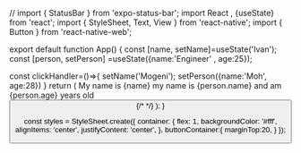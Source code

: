 <!-- useState -->
// import { StatusBar } from 'expo-status-bar';
import React , {useState} from 'react';
import { StyleSheet, Text, View } from 'react-native';
import { Button } from 'react-native-web';

export default function App() {
  const [name, setName]=useState('Ivan');
  const [person, setPerson] =useState({name:'Engineer' , age:25});

  const clickHandler=()=>{
    setName('Mogeni');
    setPerson({name:'Moh', age:28})
  }
  return (
    <View style={styles.container}>
      <Text>My name is {name}</Text>
      <Text>my name is {person.name} and am {person.age} years old</Text>
      <Text></Text>
      <View style={styles.buttonContainer}>
        <Button title='Update Name' onPress={clickHandler}/>
      </View>
      {/* <StatusBar style="auto" /> */}
    </View>
  );
}

const styles = StyleSheet.create({
  container: {
    flex: 1,
    backgroundColor: '#fff',
    alignItems: 'center',
    justifyContent: 'center',
  },
  buttonContainer:{
    marginTop:20,
  }
});
